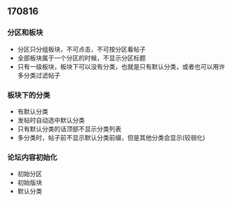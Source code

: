 ## 170816

### 分区和板块

* 分区只分组板块，不可点击，不可按分区看帖子
* 全部板块属于一个分区的时候，不显示分区标题
* 只有一级板块，板块下可以没有分类，也就是只有默认分类，或者也可以用许多分类过滤帖子

### 板块下的分类

* 有默认分类
* 发帖时自动选中默认分类
* 只有默认分类的话顶部不显示分类列表
* 多分类时，帖子前不显示默认分类前缀，但是其他分类会显示(较弱化)

### 论坛内容初始化

* 初始分区
* 初始版块
* 默认分类

